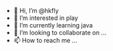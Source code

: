 - 👋 Hi, I’m @hkfly
- 👀 I’m interested in play 
- 🌱 I’m currently learning java
- 💞️ I’m looking to collaborate on ...
- 📫 How to reach me ...

<!---
hkfly/hkfly is a ✨ special ✨ repository because its `README.md` (this file) appears on your GitHub profile.
You can click the Preview link to take a look at your changes.
--->
